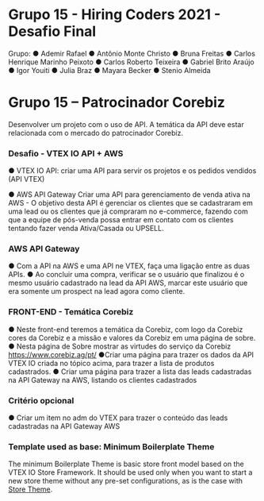 # Grupo 15 - Hiring Coders 2021 - Desafio Final 

Grupo:
    ●  Ademir Rafael
    ●  Antônio Monte Christo
    ●  Bruna Freitas
    ●  Carlos Henrique Marinho Peixoto
    ●  Carlos Roberto Teixeira
    ●  Gabriel Brito Araújo
    ●  Igor Youiti
    ●  Julia Braz
    ●  Mayara Becker
    ●  Stenio Almeida


# Grupo 15 – Patrocinador Corebiz
Desenvolver um projeto com o uso de API. A temática da API deve estar relacionada com o mercado do patrocinador Corebiz.

### Desafio - VTEX IO API + AWS
● VTEX IO API: criar uma API para servir os projetos e os pedidos vendidos (API VTEX) 

● AWS API Gateway 
Criar uma API para gerenciamento de venda ativa na AWS - O objetivo desta API é gerenciar os clientes que se cadastraram em uma lead ou os clientes que  já compraram no e-commerce, fazendo com que a equipe de pós-venda possa entrar em contato com os clientes tentando fazer venda Ativa/Casada ou UPSELL.

### AWS API Gateway
● Com a API na AWS e uma API ne VTEX, faça uma ligação entre as duas APIs. 
● Ao concluir uma compra, verificar se o usuário que finalizou é o mesmo usuário cadastrado na lead da API AWS, marcar este usuário que era somente um prospect na lead agora como cliente.

### FRONT-END - Temática Corebiz
● Neste front-end teremos a temática da Corebiz, com logo da Corebiz cores da Corebiz e a missão e valores da Corebiz em uma página de sobre. 
● Nesta página de Sobre mostrar as virtudes do serviço da Corebiz  https://www.corebiz.ag/pt/
●Criar uma página para trazer os dados da API VTEX IO criada no tópico acima, para trazer a lista de produtos cadastrados.
● Criar uma página para trazer a lista das leads cadastradas na API Gateway na AWS, listando os clientes cadastrados

### Critério opcional
● Criar um item no adm do VTEX para trazer o conteúdo das leads cadastradas na API Gateway AWS

### Template used as base: Minimum Boilerplate Theme

The minimum Boilerplate Theme is basic store front model based on the VTEX IO Store Framework.
It should be used only when you want to start a new store theme without any pre-set configurations, as is the case with [Store Theme](https://github.com/vtex-apps/store-theme). 
